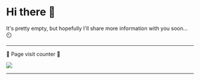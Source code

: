# Hi there 👋

It's pretty empty, but hopefully I'll share more information with you soon... ⏲️

--------------------------------------------------------

🙇 Page visit counter 🙇

<img src="https://moe-counter.glitch.me/get/@:notN33T" />

--------------------------------------------------------
